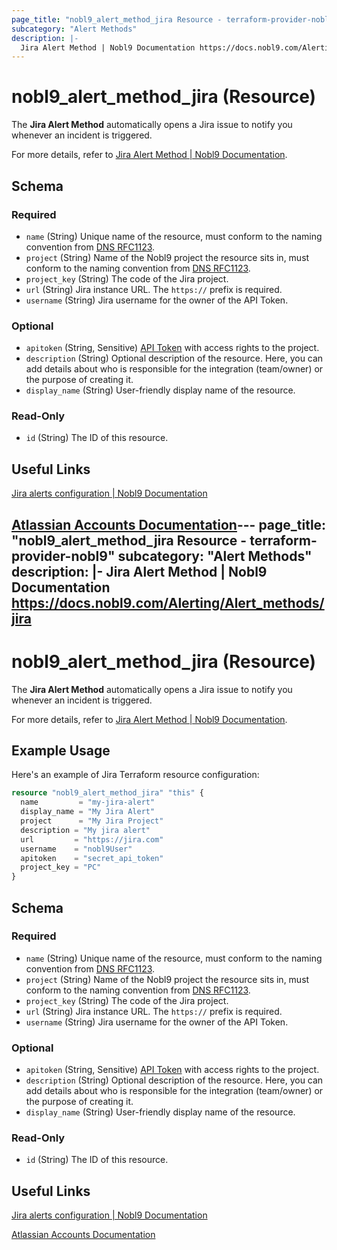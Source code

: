 ```yaml
---
page_title: "nobl9_alert_method_jira Resource - terraform-provider-nobl9"
subcategory: "Alert Methods"
description: |-
  Jira Alert Method | Nobl9 Documentation https://docs.nobl9.com/Alerting/Alert_methods/jira
---
```


# nobl9_alert_method_jira (Resource)

The **Jira Alert Method** automatically opens a Jira issue to notify you whenever an incident is triggered.

For more details, refer to [Jira Alert Method | Nobl9 Documentation](https://docs.nobl9.com/Alerting/Alert_methods/jira).

<!-- schema generated by tfplugindocs -->
## Schema

### Required

- `name` (String) Unique name of the resource, must conform to the naming convention from [DNS RFC1123](https://kubernetes.io/docs/concepts/overview/working-with-objects/names/#names).
- `project` (String) Name of the Nobl9 project the resource sits in, must conform to the naming convention from [DNS RFC1123](https://kubernetes.io/docs/concepts/overview/working-with-objects/names/#names).
- `project_key` (String) The code of the Jira project.
- `url` (String) Jira instance URL. The `https://` prefix is required.
- `username` (String) Jira username for the owner of the API Token.

### Optional

- `apitoken` (String, Sensitive) [API Token](https://support.atlassian.com/atlassian-account/docs/manage-api-tokens-for-your-atlassian-account/) with access rights to the project.
- `description` (String) Optional description of the resource. Here, you can add details about who is responsible for the integration (team/owner) or the purpose of creating it.
- `display_name` (String) User-friendly display name of the resource.

### Read-Only

- `id` (String) The ID of this resource.

## Useful Links

[Jira alerts configuration | Nobl9 Documentation](https://docs.nobl9.com/Alerting/Alert_methods/jira/)

[Atlassian Accounts Documentation](https://support.atlassian.com/atlassian-account/docs/manage-api-tokens-for-your-atlassian-account/)---
page_title: "nobl9_alert_method_jira Resource - terraform-provider-nobl9"
subcategory: "Alert Methods"
description: |-
  Jira Alert Method | Nobl9 Documentation https://docs.nobl9.com/Alerting/Alert_methods/jira
---

# nobl9_alert_method_jira (Resource)

The **Jira Alert Method** automatically opens a Jira issue to notify you whenever an incident is triggered.

For more details, refer to [Jira Alert Method | Nobl9 Documentation](https://docs.nobl9.com/Alerting/Alert_methods/jira).

## Example Usage

Here's an example of Jira Terraform resource configuration:

```terraform
resource "nobl9_alert_method_jira" "this" {
  name         = "my-jira-alert"
  display_name = "My Jira Alert"
  project      = "My Jira Project"
  description = "My jira alert"
  url		  = "https://jira.com"
  username    = "nobl9User"
  apitoken    = "secret_api_token"
  project_key = "PC"
}
```

<!-- schema generated by tfplugindocs -->

## Schema

### Required

- `name` (String) Unique name of the resource, must conform to the naming convention from [DNS RFC1123](https://kubernetes.io/docs/concepts/overview/working-with-objects/names/#names).
- `project` (String) Name of the Nobl9 project the resource sits in, must conform to the naming convention from [DNS RFC1123](https://kubernetes.io/docs/concepts/overview/working-with-objects/names/#names).
- `project_key` (String) The code of the Jira project.
- `url` (String) Jira instance URL. The `https://` prefix is required.
- `username` (String) Jira username for the owner of the API Token.

### Optional

- `apitoken` (String, Sensitive) [API Token](https://support.atlassian.com/atlassian-account/docs/manage-api-tokens-for-your-atlassian-account/) with access rights to the project.
- `description` (String) Optional description of the resource. Here, you can add details about who is responsible for the integration (team/owner) or the purpose of creating it.
- `display_name` (String) User-friendly display name of the resource.

### Read-Only

- `id` (String) The ID of this resource.

## Useful Links

[Jira alerts configuration | Nobl9 Documentation](https://docs.nobl9.com/Alerting/Alert_methods/jira/)

[Atlassian Accounts Documentation](https://support.atlassian.com/atlassian-account/docs/manage-api-tokens-for-your-atlassian-account/)

